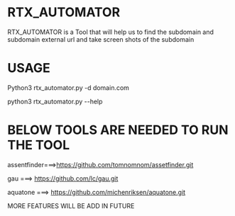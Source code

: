 # RTX_AUTOMATOR
RTX_AUTOMATOR is a Tool that will help us to find the subdomain and subdomain external url and take screen shots of the subdomain

USAGE 
=====
Python3 rtx_automator.py -d domain.com

python3 rtx_automator.py --help



BELOW TOOLS ARE NEEDED TO RUN THE TOOL 
======================================

assentfinder===>https://github.com/tomnomnom/assetfinder.git

gau ===> https://github.com/lc/gau.git

aquatone ===> https://github.com/michenriksen/aquatone.git


MORE FEATURES WILL BE ADD IN FUTURE
